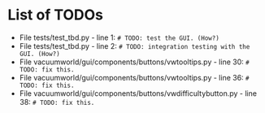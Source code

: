 # List of TODOs

* File tests/test_tbd.py - line 1: `# TODO: test the GUI. (How?)`
* File tests/test_tbd.py - line 2: `# TODO: integration testing with the GUI. (How?)`
* File vacuumworld/gui/components/buttons/vwtooltips.py - line 30: `# TODO: fix this.`
* File vacuumworld/gui/components/buttons/vwtooltips.py - line 36: `# TODO: fix this.`
* File vacuumworld/gui/components/buttons/vwdifficultybutton.py - line 38: `# TODO: fix this.`
